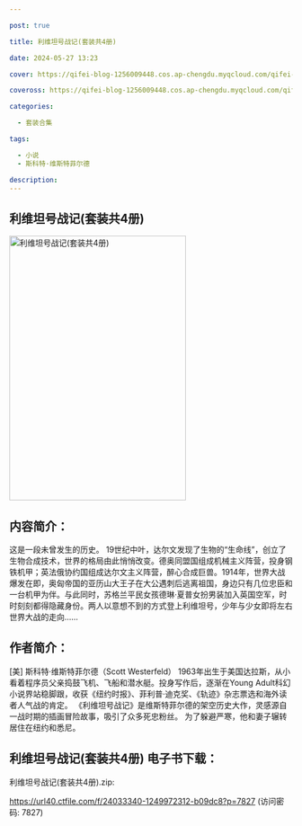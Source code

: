 ```yaml
---

post: true

title: 利维坦号战记(套装共4册)

date: 2024-05-27 13:23

cover: https://qifei-blog-1256009448.cos.ap-chengdu.myqcloud.com/qifei-blog/65eebd259f345e8d030ca7e6.jpg

coveross: https://qifei-blog-1256009448.cos.ap-chengdu.myqcloud.com/qifei-blog/65eebd259f345e8d030ca7e6.jpg

categories:

  - 套装合集

tags:

  - 小说
  - 斯科特·维斯特菲尔德

description:
---
```


## 利维坦号战记(套装共4册)
<img alt=" 利维坦号战记(套装共4册)" class="aligncenter loaded" data-was-processed="true" decoding="async" fetchpriority="high" height="471" src="https://qifei-blog-1256009448.cos.ap-chengdu.myqcloud.com/qifei-blog/65eebd259f345e8d030ca7e6.jpg " style="cursor: zoom-in;" width="314"/>

## 内容简介：

这是一段未曾发生的历史。 19世纪中叶，达尔文发现了生物的“生命线”，创立了生物合成技术，世界的格局由此悄悄改变。德奥同盟国组成机械主义阵营，投身钢铁机甲；英法俄协约国组成达尔文主义阵营，醉心合成巨兽。1914年，世界大战爆发在即，奥匈帝国的亚历山大王子在大公遇刺后逃离祖国，身边只有几位忠臣和一台机甲为伴。与此同时，苏格兰平民女孩德琳·夏普女扮男装加入英国空军，时时刻刻都得隐藏身份。两人以意想不到的方式登上利维坦号，少年与少女即将左右世界大战的走向……

## 作者简介：

[美] 斯科特·维斯特菲尔德（Scott Westerfeld） 1963年出生于美国达拉斯，从小看着程序员父亲捣鼓飞机、飞船和潜水艇。投身写作后，逐渐在Young Adult科幻小说界站稳脚跟，收获《纽约时报》、菲利普·迪克奖、《轨迹》杂志票选和海外读者人气战的肯定。 《利维坦号战记》是维斯特菲尔德的架空历史大作，灵感源自一战时期的插画冒险故事，吸引了众多死忠粉丝。 为了躲避严寒，他和妻子辗转居住在纽约和悉尼。

## 利维坦号战记(套装共4册) 电子书下载：



利维坦号战记(套装共4册).zip: 

https://url40.ctfile.com/f/24033340-1249972312-b09dc8?p=7827 (访问密码: 7827)
